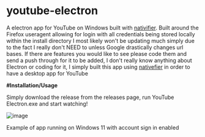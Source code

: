 # youtube-electron
A electron app for YouTube on Windows built with [nativifier](https://github.com/nativefier/nativefier). 
Built around the Firefox useragent allowing for login with all credentials being stored locally within the install directory
I most likely won't be updating much simply due to the fact I really don't NEED to unless Google drastically changes url bases. If there are features you would like to see please code them and send a push through for it to be added, I don't really know anything about Electron or coding for it, I simply built this app using [nativefier](https://github.com/nativefier/nativefier) in order to have a desktop app for YouTube

**#Installation/Usage**



Simply download the release from the releases page, run YouTube Electron.exe and start watching!





![image](https://user-images.githubusercontent.com/19805594/200232880-b2d16d20-54ba-4070-b8dc-925ee048a235.png)



Example of app running on Windows 11 with account sign in enabled
